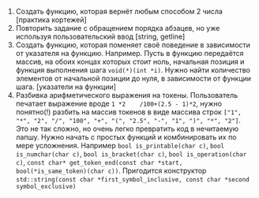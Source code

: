 1. Создать функцию, которая вернёт любым способом 2 числа
   [практика кортежей]
2. Повторить задание с обращением порядка абзацев, но уже используя пользовательский ввод
   [string, getline]
3. Создать функцию, которая поменяет своё поведение в зависимости от указателя на функцию. Например. Пусть в функцию передаётся массив, на обоих концах которых стоит ноль, начальная позиция и функция выполнения шага `void(*)(int *i)`. Нужно найти количество элементов от начальной позиции до нуля, в зависимости от функции шага.
   [указатели на функции]
4. Разбивка арифметического выражения на токены. Пользователь печатает выражение вроде `1 *2    /100+(2.5 - 1)*2`, нужно понятно(!) разбить на массив токенов в виде массива строк `["1", "*", "2", "/", "100", "+", "(", "2.5", "-", "1", ")", "*", "2"]`. Это не так сложно, но очень легко превратить код в нечитаемую лапшу. Нужно начать с простых функций и комбинировать их по мере усложнения. Например `bool is_printable(char c)`, `bool is_numchar(char c)`, `bool is_bracket(char c)`, `bool is_operation(char c)`, `const char* get_token_end(const char *start, bool(*is_same_token)(char c))`. Пригодится конструктор `std::string(const char *first_symbol_inclusive, const char *second symbol_exclusive)`



